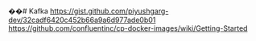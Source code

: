 ��#   K a f k a 
 
 https://gist.github.com/piyushgarg-dev/32cadf6420c452b66a9a6d977ade0b01
https://github.com/confluentinc/cp-docker-images/wiki/Getting-Started
